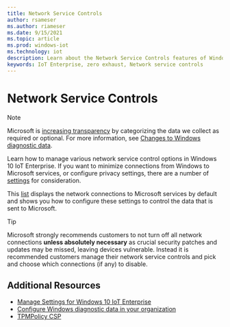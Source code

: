 ```yaml
---
title: Network Service Controls
author: rsameser
ms.author: riameser
ms.date: 9/15/2021
ms.topic: article
ms.prod: windows-iot
ms.technology: iot
description: Learn about the Network Service Controls features of Windows 10 IoT Enterprise.
keywords: IoT Enterprise, zero exhaust, Network service controls
---
```


# Network Service Controls
>[!NOTE]
>
> Microsoft is [increasing transparency](https://blogs.microsoft.com/on-the-issues/2019/04/30/increasing-transparency-and-customer-control-over-data/) by categorizing the data we collect as required or optional. For more information, see [Changes to Windows diagnostic data](/windows/privacy/changes-to-windows-diagnostic-data-collection).

Learn how to manage various network service control options in Windows 10 IoT Enterprise. If you want to minimize connections from Windows to Microsoft services, or configure privacy settings, there are a number of [settings](/windows/privacy/manage-connections-from-windows-operating-system-components-to-microsoft-services) for consideration.

This [list](/windows/privacy/manage-connections-from-windows-operating-system-components-to-microsoft-services#settings-for-windows-10-enterprise-edition) displays the network connections to Microsoft services by default and shows you how to configure these settings to control the data that is sent to Microsoft.

>[!TIP]
>
> Microsoft strongly recommends customers to not turn off all network connections **unless absolutely necessary** as crucial security patches and updates may be missed, leaving devices vulnerable. Instead it is recommended customers manage their network service controls and pick and choose which connections (if any) to disable.


## Additional Resources
* [Manage Settings for Windows 10 IoT Enterprise](/windows/privacy/manage-connections-from-windows-operating-system-components-to-microsoft-services#settings-for-windows-10-enterprise-edition)
* [Configure Windows diagnostic data in your organization](/windows/privacy/configure-windows-diagnostic-data-in-your-organization)
* [TPMPolicy CSP](/windows/client-management/mdm/tpmpolicy-csp#:~:text=Zero%20exhaust%20is%20defined%20as%20no%20network%20traffic,IP%20addresses%20unless%20directly%20intended%20by%20the%20user.)
